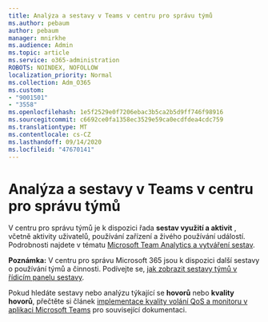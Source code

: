 ```yaml
---
title: Analýza a sestavy v Teams v centru pro správu týmů
ms.author: pebaum
author: pebaum
manager: mnirkhe
ms.audience: Admin
ms.topic: article
ms.service: o365-administration
ROBOTS: NOINDEX, NOFOLLOW
localization_priority: Normal
ms.collection: Adm_O365
ms.custom:
- "9001501"
- "3558"
ms.openlocfilehash: 1e5f2529e0f7206ebac3b5ca2b5d9ff746f98916
ms.sourcegitcommit: c6692ce0fa1358ec3529e59ca0ecdfdea4cdc759
ms.translationtype: MT
ms.contentlocale: cs-CZ
ms.lasthandoff: 09/14/2020
ms.locfileid: "47670141"
---
```

# <a name="teams-analytics-and-reports-in-the-teams-admin-center"></a>Analýza a sestavy v Teams v centru pro správu týmů

V centru pro správu týmů je k dispozici řada **sestav využití a aktivit** , včetně aktivity uživatelů, používání zařízení a živého používání událostí. Podrobnosti najdete v tématu [Microsoft Team Analytics a vytváření sestav](https://docs.microsoft.com/microsoftteams/teams-analytics-and-reports/teams-reporting-reference).

**Poznámka:** V centru pro správu Microsoft 365 jsou k dispozici další sestavy o používání týmů a činnosti. Podívejte se, [jak zobrazit sestavy týmů v řídicím panelu sestavy](https://docs.microsoft.com/microsoftteams/teams-activity-reports#how-to-view-the-teams-reports-in-the-reports-dashboard).

Pokud hledáte sestavy nebo analýzu týkající se **hovorů** nebo **kvality hovorů**, přečtěte si článek [implementace kvality volání QoS a monitoru v aplikaci Microsoft Teams](https://docs.microsoft.com/microsoftteams/monitor-call-quality-qos) pro související dokumentaci.

